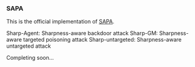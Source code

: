 ### SAPA

This is the official implementation of [SAPA](https://openreview.net/pdf?id=bxITGFPVWh).

Sharp-Agent: Sharpness-aware backdoor attack
Sharp-GM: Sharpness-aware targeted poisoning attack
Sharp-untargeted: Sharpness-aware untargeted attack

Completing soon...